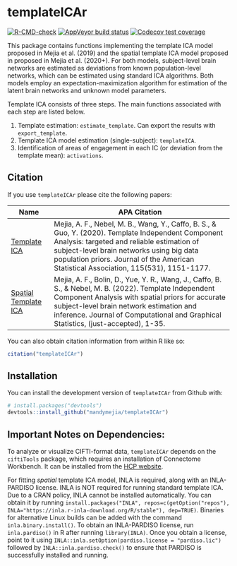 
<!-- README.md is generated from README.Rmd. Please edit that file -->

# templateICAr

<!-- badges: start -->

[![R-CMD-check](https://github.com/mandymejia/templateICAr/workflows/R-CMD-check/badge.svg)](https://github.com/mandymejia/templateICAr/actions)
[![AppVeyor build
status](https://ci.appveyor.com/api/projects/status/github/mandymejia/templateICAr?branch=master&svg=true)](https://ci.appveyor.com/project/mandymejia/templateICAr)
[![Codecov test
coverage](https://codecov.io/gh/mandymejia/templateICAr/branch/master/graph/badge.svg)](https://app.codecov.io/gh/mandymejia/templateICAr?branch=master)
<!-- badges: end -->

This package contains functions implementing the template ICA model
proposed in Mejia et al. (2019) and the spatial template ICA model
proposed in proposed in Mejia et al. (2020+). For both models,
subject-level brain networks are estimated as deviations from known
population-level networks, which can be estimated using standard ICA
algorithms. Both models employ an expectation-maximization algorithm for
estimation of the latent brain networks and unknown model parameters.

Template ICA consists of three steps. The main functions associated with
each step are listed below.

1.  Template estimation: `estimate_template`. Can export the results
    with `export_template`.
2.  Template ICA model estimation (single-subject): `templateICA`.
3.  Identification of areas of engagement in each IC (or deviation from
    the template mean): `activations`.

## Citation

If you use `templateICAr` please cite the following papers:

| Name                                                                  | APA Citation                                                                                                                                                                                                                                                                                 |
|-----------------------------------------------------------------------|----------------------------------------------------------------------------------------------------------------------------------------------------------------------------------------------------------------------------------------------------------------------------------------------|
| [Template ICA](https://doi.org/10.1080/01621459.2019.1679638)         | Mejia, A. F., Nebel, M. B., Wang, Y., Caffo, B. S., & Guo, Y. (2020). Template Independent Component Analysis: targeted and reliable estimation of subject-level brain networks using big data population priors. Journal of the American Statistical Association, 115(531), 1151-1177.      |
| [Spatial Template ICA](https://doi.org/10.1080/10618600.2022.2104289) | Mejia, A. F., Bolin, D., Yue, Y. R., Wang, J., Caffo, B. S., & Nebel, M. B. (2022). Template Independent Component Analysis with spatial priors for accurate subject-level brain network estimation and inference. Journal of Computational and Graphical Statistics, (just-accepted), 1-35. |

You can also obtain citation information from within R like so:

``` r
citation("templateICAr")
```

## Installation

You can install the development version of `templateICAr` from Github
with:

``` r
# install.packages("devtools")
devtools::install_github("mandymejia/templateICAr")
```

## Important Notes on Dependencies:

To analyze or visualize CIFTI-format data, `templateICAr` depends on the
`ciftiTools` package, which requires an installation of Connectome
Workbench. It can be installed from the [HCP
website](https://www.humanconnectome.org/software/get-connectome-workbench).

For fitting *spatial* template ICA model, INLA is required, along with
an INLA-PARDISO license. INLA is NOT required for running standard
template ICA. Due to a CRAN policy, INLA cannot be installed
automatically. You can obtain it by running
`install.packages("INLA", repos=c(getOption("repos"), INLA="https://inla.r-inla-download.org/R/stable"), dep=TRUE)`.
Binaries for alternative Linux builds can be added with the command
`inla.binary.install()`. To obtain an INLA-PARDISO license, run
`inla.pardiso()` in R after running `library(INLA)`. Once you obtain a
license, point to it using
`INLA::inla.setOption(pardiso.license = "pardiso.lic")` followed by
`INLA::inla.pardiso.check()` to ensure that PARDISO is successfully
installed and running.
